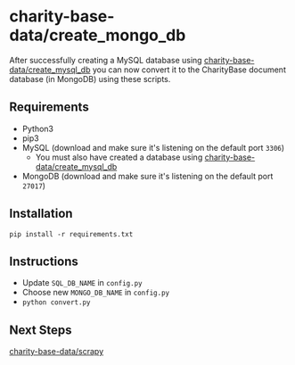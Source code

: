 # charity-base-data/create_mongo_db

After successfully creating a MySQL database using [charity-base-data/create_mysql_db](../create_mysql_db) you can now convert it to the CharityBase document database (in MongoDB) using these scripts.

## Requirements
* Python3
* pip3
* MySQL (download and make sure it's listening on the default port `3306`)
  * You must also have created a database using [charity-base-data/create_mysql_db](../create_mysql_db)
* MongoDB (download and make sure it's listening on the default port `27017`)

## Installation
```shell
pip install -r requirements.txt
```

## Instructions
* Update `SQL_DB_NAME` in `config.py`
* Choose new `MONGO_DB_NAME` in `config.py`
* `python convert.py`

## Next Steps
[charity-base-data/scrapy](../scrapy)